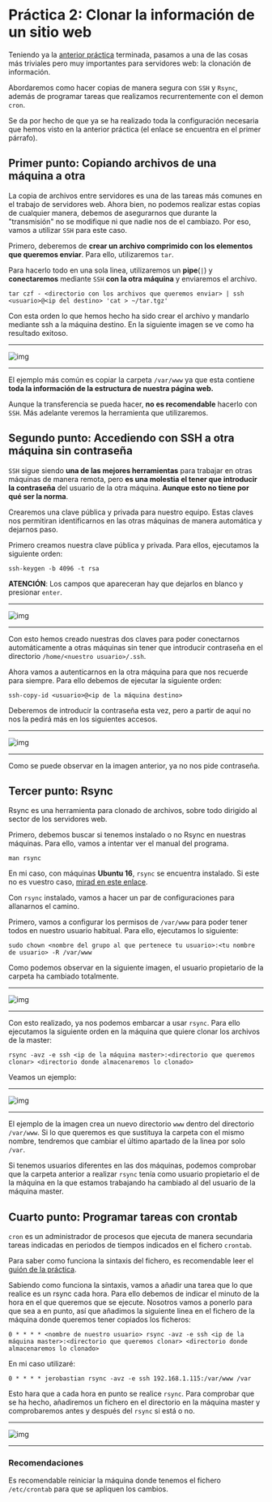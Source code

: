 # Práctica 2: Clonar la información de un sitio web

Teniendo ya la [anterior práctica](https://github.com/Jerobastian/SWAP_Practicas/tree/master/P1) terminada, pasamos a una de las cosas más triviales pero muy importantes para servidores web: la clonación de información.

Abordaremos como hacer copias de manera segura con `SSH` y `Rsync`, además de programar tareas que realizamos recurrentemente con el demon `cron`.

Se da por hecho de que ya se ha realizado toda la configuración necesaria que hemos visto en la anterior práctica (el enlace se encuentra en el primer párrafo).

## Primer punto: Copiando archivos de una máquina a otra

La copia de archivos entre servidores es una de las tareas más comunes en el trabajo de servidores web. Ahora bien, no podemos realizar estas copias de cualquier manera, debemos de asegurarnos que durante la "transmisión" no se modifique ni que nadie nos de el cambiazo. Por eso, vamos a utilizar `SSH` para este caso.

Primero, deberemos de **crear un archivo comprimido con los elementos que queremos enviar**. Para ello, utilizaremos `tar`.

Para hacerlo todo en una sola linea, utilizaremos un **pipe**(`|`) y **conectaremos** mediante `SSH` **con la otra máquina** y enviaremos el archivo.

`tar czf - <directorio con los archivos que queremos enviar> | ssh <usuario>@<ip del destino> 'cat > ~/tar.tgz'`

Con esta orden lo que hemos hecho ha sido crear el archivo y mandarlo mediante ssh a la máquina destino. En la siguiente imagen se ve como ha resultado exitoso.

--------

![img](https://raw.githubusercontent.com/Jerobastian/SWAP_Practicas/master/P2/SSH%20transfer.png)

--------

El ejemplo más común es copiar la carpeta `/var/www` ya que esta contiene **toda la información de la estructura de nuestra página web.**

Aunque la transferencia se pueda hacer, **no es recomendable** hacerlo con `SSH`. Más adelante veremos la herramienta que utilizaremos.

## Segundo punto: Accediendo con SSH a otra máquina sin contraseña

`SSH` sigue siendo **una de las mejores herramientas** para trabajar en otras máquinas de manera remota, pero **es una molestia el tener que introducir la contraseña** del usuario de la otra máquina. **Aunque esto no tiene por qué ser la norma**.

Crearemos una clave pública y privada para nuestro equipo. Estas claves nos permitiran identificarnos en las otras máquinas de manera automática y dejarnos paso.

Primero creamos nuestra clave pública y privada. Para ellos, ejecutamos la siguiente orden:

`ssh-keygen -b 4096 -t rsa`

**ATENCIÓN**: Los campos que apareceran hay que dejarlos en blanco y presionar `enter`.

--------

![img](https://raw.githubusercontent.com/Jerobastian/SWAP_Practicas/master/P2/Generating%20key.png)

--------

Con esto hemos creado nuestras dos claves para poder conectarnos automáticamente a otras máquinas sin tener que introducir contraseña en el directorio `/home/<nuestro usuario>/.ssh`.

Ahora vamos a autenticarnos en la otra máquina para que nos recuerde para siempre. Para ello debemos de ejecutar la siguiente orden:

`ssh-copy-id <usuario>@<ip de la máquina destino>`

Deberemos de introducir la contraseña esta vez, pero a partir de aquí no nos la pedirá más en los siguientes accesos.

--------

![img](https://raw.githubusercontent.com/Jerobastian/SWAP_Practicas/master/P2/Adding%20key.png)

--------

Como se puede observar en la imagen anterior, ya no nos pide contraseña.

## Tercer punto: Rsync

Rsync es una herramienta para clonado de archivos, sobre todo dirigido al sector de los servidores web.

Primero, debemos buscar si tenemos instalado o no Rsync en nuestras máquinas. Para ello, vamos a intentar ver el manual del programa.

`man rsync`

En mi caso, con máquinas **Ubuntu 16**, `rsync` se encuentra instalado. Si este no es vuestro caso, [mirad en este enlace](http://rsync.samba.org/download.html).

Con `rsync` instalado, vamos a hacer un par de configuraciones para allanarnos el camino.

Primero, vamos a configurar los permisos de `/var/www` para poder tener todos en nuestro usuario habitual. Para ello, ejecutamos lo siguiente:

`sudo chown <nombre del grupo al que pertenece tu usuario>:<tu nombre de usuario> -R /var/www`

Como podemos observar en la siguiente imagen, el usuario propietario de la carpeta ha cambiado totalmente.

--------

![img](https://raw.githubusercontent.com/Jerobastian/SWAP_Practicas/master/P2/Changing%20owner.png)

--------

Con esto realizado, ya nos podemos embarcar a usar `rsync`. Para ello ejecutamos la siguiente orden en la máquina que quiere clonar los archivos de la master:

`rsync -avz -e ssh <ip de la máquina master>:<directorio que queremos clonar> <directorio donde almacenaremos lo clonado>`

Veamos un ejemplo:

--------

![img](https://raw.githubusercontent.com/Jerobastian/SWAP_Practicas/master/P2/Rsync.png)

--------

El ejemplo de la imagen crea un nuevo directorio `www` dentro del directorio `/var/www`. Si lo que queremos es que sustituya la carpeta con el mismo nombre, tendremos que cambiar el último apartado de la linea por solo `/var`.

Si tenemos usuarios diferentes en las dos máquinas, podemos comprobar que la carpeta anterior a realizar `rsync` tenía como usuario propietario el de la máquina en la que estamos trabajando ha cambiado al del usuario de la máquina master.

## Cuarto punto: Programar tareas con crontab

`cron` es un administrador de procesos que ejecuta de manera secundaria tareas indicadas en periodos de tiempos indicados en el fichero `crontab`.

Para saber como funciona la sintaxis del fichero, es recomendable leer el [guión de la práctica](https://prado.ugr.es/moodle/pluginfile.php/1008922/mod_resource/content/7/practica_2_guion_rsync.pdf).

Sabiendo como funciona la sintaxis, vamos a añadir una tarea que lo que realice es un rsync cada hora. Para ello debemos de indicar el minuto de la hora en el que queremos que se ejecute. Nosotros vamos a ponerlo para que sea a en punto, así que añadimos la siguiente linea en el fichero de la máquina donde queremos tener copiados los ficheros:

`0 * * * * <nombre de nuestro usuario> rsync -avz -e ssh <ip de la máquina master>:<directorio que queremos clonar> <directorio donde almacenaremos lo clonado>`

En mi caso utilizaré:

`0 * * * * jerobastian rsync -avz -e ssh 192.168.1.115:/var/www /var`

Esto hara que a cada hora en punto se realice `rsync`. Para comprobar que se ha hecho, añadiremos un fichero en el directorio en la máquina master y comprobaremos antes y después del `rsync` si está o no.

--------

![img](https://raw.githubusercontent.com/Jerobastian/SWAP_Practicas/master/P2/Cron.png)

--------

### Recomendaciones

Es recomendable reiniciar la máquina donde tenemos el fichero `/etc/crontab` para que se apliquen los cambios.